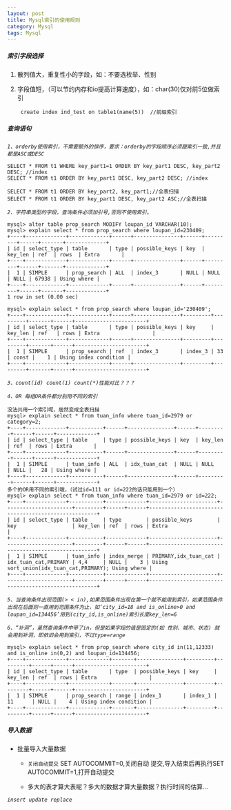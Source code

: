 ```yaml
---                                                                                                                                                                              
layout: post
title: Mysql索引的使用规则
category: Mysql
tags: Mysql
---
```




##### 索引字段选择

1. 散列值大，重复性小的字段，如：不要选枚举、性别
2. 字段值短，（可以节约内存和io提高计算速度），如：char(30)仅对前5位做索引
    
        create index ind_test on table1(name(5))  //前缀索引


##### 查询语句


*`1、orderby使用索引，不需要额外的排序，要求：orderby的字段顺序必须跟索引一致,并且都是ASC或DESC `*

    SELECT * FROM t1 WHERE key_part1=1 ORDER BY key_part1 DESC, key_part2 DESC; //index
    SELECT * FROM t1 ORDER BY key_part1 DESC, key_part2 DESC; //index
    
    SELECT * FROM t1 ORDER BY key_part2, key_part1;//全表扫描
    SELECT * FROM t1 ORDER BY key_part1 DESC, key_part2 ASC;//全表扫描
    

*`2、字符串类型的字段，查询条件必须加引号,否则不使用索引。`*

    mysql> alter table prop_search MODIFY loupan_id VARCHAR(10);
    mysql> explain select * from prop_search where loupan_id=230409;
    +----+-------------+-------------+------+---------------+------+---------+------+-------+-------------+
    | id | select_type | table       | type | possible_keys | key  | key_len | ref  | rows  | Extra       |
    +----+-------------+-------------+------+---------------+------+---------+------+-------+-------------+
    |  1 | SIMPLE      | prop_search | ALL  | index_3       | NULL | NULL    | NULL | 67938 | Using where |
    +----+-------------+-------------+------+---------------+------+---------+------+-------+-------------+
    1 row in set (0.00 sec)
    
    mysql> explain select * from prop_search where loupan_id='230409';
    +----+-------------+-------------+------+---------------+---------+---------+-------+------+-----------------------+
    | id | select_type | table       | type | possible_keys | key     | key_len | ref   | rows | Extra                 |
    +----+-------------+-------------+------+---------------+---------+---------+-------+------+-----------------------+
    |  1 | SIMPLE      | prop_search | ref  | index_3       | index_3 | 33      | const |    1 | Using index condition |
    +----+-------------+-------------+------+---------------+---------+---------+-------+------+-----------------------+
    
*`3、count(id) count(1) count(*)性能对比？？？`*
    
*`4、OR 每组OR条件都分别用不同的索引`*

    没法共用一个索引呢，居然变成全表扫描
    mysql> explain select * from tuan_info where tuan_id=2979 or category=2;
    +----+-------------+-----------+------+---------------+------+---------+------+------+-------------+
    | id | select_type | table     | type | possible_keys | key  | key_len | ref  | rows | Extra       |
    +----+-------------+-----------+------+---------------+------+---------+------+------+-------------+
    |  1 | SIMPLE      | tuan_info | ALL  | idx_tuan_cat  | NULL | NULL    | NULL |   28 | Using where |
    +----+-------------+-----------+------+---------------+------+---------+------+------+-------------+
    多个的OR用不同的索引哦，（试过id=111 or id=222的话只能用到一个）
    mysql> explain select * from tuan_info where tuan_id=2979 or id=222;
    +----+-------------+-----------+-------------+----------------------+----------------------+---------+------+------+-----------------------------------------------------+
    | id | select_type | table     | type        | possible_keys        | key                  | key_len | ref  | rows | Extra                                               |
    +----+-------------+-----------+-------------+----------------------+----------------------+---------+------+------+-----------------------------------------------------+
    |  1 | SIMPLE      | tuan_info | index_merge | PRIMARY,idx_tuan_cat | idx_tuan_cat,PRIMARY | 4,4     | NULL |    3 | Using sort_union(idx_tuan_cat,PRIMARY); Using where |
    +----+-------------+-----------+-------------+----------------------+----------------------+---------+------+------+-----------------------------------------------------+
    
    
*`5、当查询条件出现范围(> < in),如果范围条件出现在第一个就不能用到索引，如果范围条件出现在后面则一直用到范围条件为止，如‘city_id=18 and is_online>0 and loupan_id=134456’用到(city_id,is_online)索引长度key_len=6`*

*`6、“补洞”，虽然查询条件中带了in，但是如果字段的值是固定的(如 性别、城市、状态) 就会用到补洞，即依旧会用到索引，不过type=range`*
	
	mysql> explain select * from prop_search where city_id in(11,12333) and is_online in(0,2) and loupan_id=134456;
	+----+-------------+-------------+-------+---------------+---------+---------+------+------+-----------------------+
	| id | select_type | table       | type  | possible_keys | key     | key_len | ref  | rows | Extra                 |
	+----+-------------+-------------+-------+---------------+---------+---------+------+------+-----------------------+
	|  1 | SIMPLE      | prop_search | range | index_1       | index_1 | 11      | NULL |    4 | Using index condition |
	+----+-------------+-------------+-------+---------------+---------+---------+------+------+-----------------------+
	
	

##### 导入数据
    
* 批量导入大量数据
    - `关闭自动提交` SET AUTOCOMMIT=0,关闭自动 提交,导入结束后再执行SET AUTOCOMMIT=1,打开自动提交
    
    - 多大的表才算大表呢？多大的数据才算大量数据？执行时间的估算...

*`insert update replace `*

